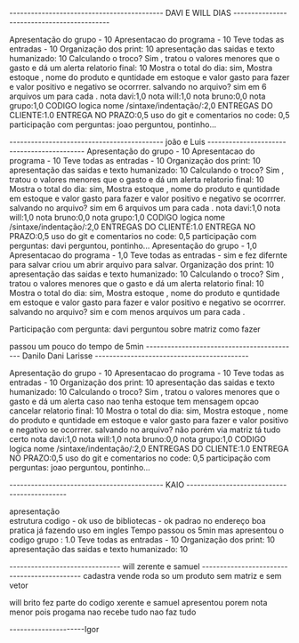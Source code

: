 ------------------------------------------- DAVI E WILL DIAS -------------------------------------------

Apresentação do grupo  -  10
Apresentacao do programa - 10
Teve todas as entradas -  10 
Organização dos print:  10
apresentação das saidas e texto humanizado: 10
Calculando o troco?  Sim , tratou o valores menores que o gasto e dá um alerta 
relatorio final:  10 
Mostra o total do dia:  sim,
Mostra estoque , nome do produto e quntidade em estoque e valor gasto para fazer e valor positivo e negativo se ocorrrer.
salvando no arquivo? sim  em  6 arquivos um para cada .
nota davi:1,0
nota will:1,0
nota bruno:0,0
nota grupo:1,0
CODIGO logica nome /sintaxe/indentação/:2,0
ENTREGAS DO CLIENTE:1.0
ENTREGA NO PRAZO:0,5
uso do git e comentarios no code: 0,5
participação com perguntas:
joao  perguntou,  pontinho...

------------------------------------------- joão e Luis -------------------------------------------
Apresentação do grupo  -  10
Apresentacao do programa - 10
Teve todas as entradas -  10 
Organização dos print:  10
apresentação das saidas e texto humanizado: 10
Calculando o troco?  Sim , tratou o valores menores que o gasto e dá um alerta 
relatorio final:  10 
Mostra o total do dia:  sim,
Mostra estoque , nome do produto e quntidade em estoque e valor gasto para fazer e valor positivo e negativo se ocorrrer.
salvando no arquivo? sim  em  6 arquivos um para cada .
nota davi:1,0
nota will:1,0
nota bruno:0,0
nota grupo:1,0
CODIGO logica nome /sintaxe/indentação/:2,0
ENTREGAS DO CLIENTE:1.0
ENTREGA NO PRAZO:0,5
uso do git e comentarios no code: 0,5
participação com perguntas:
davi  perguntou,  pontinho...
Apresentação do grupo  - 1,0
Apresentacao do programa - 1,0
Teve todas as entradas -   sim e fez difernte para salvar criou um abrir arquivo para salvar.
Organização dos print:  10
apresentação das saidas e texto humanizado: 10
Calculando o troco?  Sim , tratou o valores menores que o gasto e dá um alerta 
relatorio final:  10 
Mostra o total do dia:  sim,
Mostra estoque , nome do produto e quntidade em estoque e valor gasto para fazer e valor positivo e negativo se ocorrrer.
salvando no arquivo? sim  e com menos  arquivos um para cada .

Participação com pergunta:
davi perguntou sobre matriz como fazer

passou um pouco do tempo de 5min
------------------------------------------- Danilo Dani Larisse -------------------------------------------

Apresentação do grupo  -  10
Apresentacao do programa - 10
Teve todas as entradas -  10 
Organização dos print:  10
apresentação das saidas e texto humanizado: 10
Calculando o troco?  Sim , tratou o valores menores que o gasto e dá um alerta 
caso nao tenha estoque tem mensagem 
opcao cancelar
relatorio final:  10 
Mostra o total do dia:  sim,
Mostra estoque , nome do produto e quntidade em estoque e valor gasto para fazer e valor positivo e negativo se ocorrrer.
salvando no arquivo? não porém  via matriz tá tudo certo 
nota davi:1,0
nota will:1,0
nota bruno:0,0
nota grupo:1,0
CODIGO logica nome /sintaxe/indentação/:2,0
ENTREGAS DO CLIENTE:1.0
ENTREGA NO PRAZO:0,5
uso do git e comentarios no code: 0,5
participação com perguntas:
joao  perguntou,  pontinho...

------------------------------------------- KAIO  --------------------------------------------

apresentação  
estrutura  codigo - ok 
uso de bibliotecas - ok 
padrao no endereço
boa pratica já fazendo uso em ingles
Tempo passou os 5min mas apresentou o codigo
grupo  : 1.0
Teve todas as entradas -  10 
Organização dos print:  10
apresentação das saidas e texto humanizado: 10


------------------------------- will zerente e samuel  --------------------------------------------
cadastra 
vende 
roda so um produto
sem  matriz e sem vetor

will brito fez  parte do codigo
xerente e samuel apresentou 
porem  nota menor pois progama nao recebe tudo nao faz  tudo


---------------------Igor 
